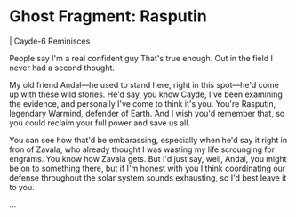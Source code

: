---
---
# Ghost Fragment: Rasputin

| Cayde-6 Reminisces

People say I'm a real confident guy That's true enough. Out in the field I never had a second thought.

My old friend Andal—he used to stand here, right in this spot—he'd come up with these wild stories. He'd say, you know Cayde, I've been examining the evidence, and personally I've come to think it's you. You're Rasputin, legendary Warmind, defender of Earth. And I wish you'd remember that, so you could reclaim your full power and save us all.

You can see how that'd be embarassing, especially when he'd say it right in fron of Zavala, who already thought I was wasting my life scrounging for engrams. You know how Zavala gets. But I'd just say, well, Andal, you might be on to something there, but if I'm honest with you I think coordinating our defense throughout the solar system sounds exhausting, so I'd best leave it to you.

…
